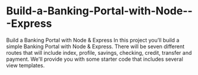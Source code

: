 # Build-a-Banking-Portal-with-Node---Express
Build a Banking Portal with Node &amp; Express  In this project you’ll build a simple Banking Portal with Node &amp; Express. There will be seven different routes that will include index, profile, savings, checking, credit, transfer and payment. We'll provide you with some starter code that includes several view templates. 
